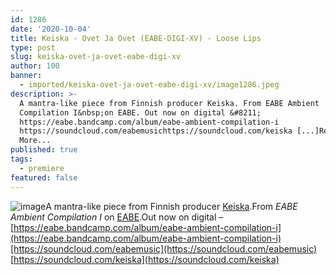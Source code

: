 ```yaml
---
id: 1286
date: '2020-10-04'
title: Keiska - Ovet Ja Ovet (EABE-DIGI-XV) - Loose Lips
type: post
slug: keiska-ovet-ja-ovet-eabe-digi-xv
author: 100
banner:
  - imported/keiska-ovet-ja-ovet-eabe-digi-xv/image1286.jpeg
description: >-
  A mantra-like piece from Finnish producer Keiska. From EABE Ambient
  Compilation I&nbsp;on EABE. Out now on digital &#8211;
  https://eabe.bandcamp.com/album/eabe-ambient-compilation-i
  https://soundcloud.com/eabemusichttps://soundcloud.com/keiska [...]Read
  More...
published: true
tags:
  - premiere
featured: false
---
```

![image](../imported/keiska-ovet-ja-ovet-eabe-digi-xv/image1286.jpeg)A mantra-like piece from Finnish producer [Keiska](https://keiska.bandcamp.com/).From _EABE Ambient Compilation I_ on [EABE](https://eabe.bandcamp.com/).Out now on digital – [https://eabe.bandcamp.com/album/eabe-ambient-compilation-i](https://eabe.bandcamp.com/album/eabe-ambient-compilation-i)[https://soundcloud.com/eabemusic](https://soundcloud.com/eabemusic)  
[https://soundcloud.com/keiska](https://soundcloud.com/keiska)